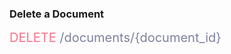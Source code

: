 <h3 className="h3-title">Delete a Document</h3>

<span style="color: #FF718A;font-size: 20px">DELETE</span><span style="color: #7D819E;font-size: 20px"> /documents/{document_id}</span>
